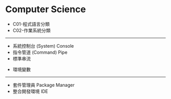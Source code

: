 # Computer Science

- C01-程式語言分類
- C02-作業系統分類

---

- 系統控制台 (System) Console
- 指令管道 (Command) Pipe
- 標準串流

<!-- https://blog.gtwang.org/linux/linux-io-input-output-redirection-operators/ -->

- 環境變數

---

- 套件管理員 Package Manager
- 整合開發環境 IDE

